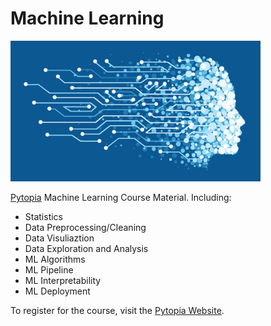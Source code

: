 # Machine Learning

<!-- Logo image -->
<img src="./images/logo.jpeg" alt="logo" width="400"/>

[Pytopia](https://www.pytopia.ai) Machine Learning Course Material. Including:

- Statistics
- Data Preprocessing/Cleaning
- Data Visuliaztion
- Data Exploration and Analysis
- ML Algorithms
- ML Pipeline
- ML Interpretability
- ML Deployment

To register for the course, visit the [Pytopia Website](https://www.pytopia.ai/).

